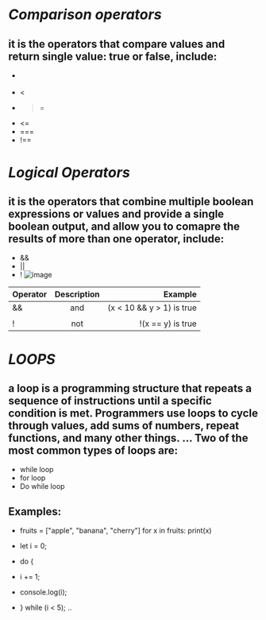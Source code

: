 # ***Comparison operators***
## it is the operators that compare values and return single value: true or false, include: 
* >
* < 
* >= 
* <= 
* ===  
* !== 
# ***Logical Operators***
## it is the operators that combine multiple boolean expressions or values and provide a single boolean output, and allow you to comapre the results of more than one operator, include:
* && 
* ||
* ! 
![image](https://i.ytimg.com/vi/wFB-ywsNPwg/maxresdefault.jpg)

| Operator | Description | Example     |
| :---    |    :----:   |          ---: |
| &&      | and       | (x < 10 && y > 1) is true  |
| ||      | or        | 	(x == 5 || y == 5) is false      |
| !       | not       | 	!(x == y) is true


# ***LOOPS***
## a loop is a programming structure that repeats a sequence of instructions until a specific condition is met. Programmers use loops to cycle through values, add sums of numbers, repeat functions, and many other things. ... Two of the most common types of loops are:
* while loop 
* for loop
* Do while loop
## Examples: 
* fruits = ["apple", "banana", "cherry"]
  for x in fruits:
    print(x)

* let i = 0;
* do {
 * i += 1;
 * console.log(i);
* } while (i < 5);
..